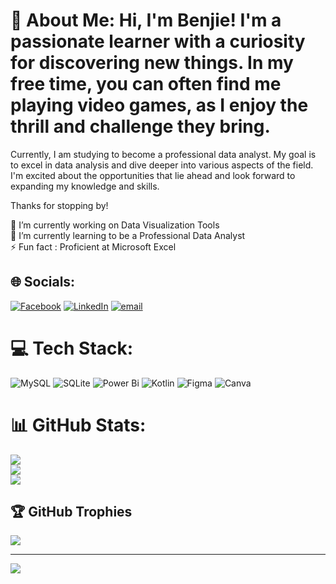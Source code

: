 # 💫 About Me: Hi, I'm Benjie! I'm a passionate learner with a curiosity for discovering new things. In my free time, you can often find me playing video games, as I enjoy the thrill and challenge they bring.

Currently, I am studying to become a professional data analyst. My goal is to excel in data analysis and dive deeper into various aspects of the field. I'm excited about the opportunities that lie ahead and look forward to expanding my knowledge and skills.

Thanks for stopping by!

🔭 I’m currently working on Data Visualization Tools<br>🌱 I’m currently learning to be a Professional Data Analyst<br>⚡ Fun fact : Proficient at Microsoft Excel


## 🌐 Socials:
[![Facebook](https://img.shields.io/badge/Facebook-%231877F2.svg?logo=Facebook&logoColor=white)](https://facebook.com/BenjieBaldado) [![LinkedIn](https://img.shields.io/badge/LinkedIn-%230077B5.svg?logo=linkedin&logoColor=white)](https://linkedin.com/in/BenjieBaldado) [![email](https://img.shields.io/badge/Email-D14836?logo=gmail&logoColor=white)](mailto:baldadobenjie04@gmail.com) 

# 💻 Tech Stack:
![MySQL](https://img.shields.io/badge/mysql-4479A1.svg?style=for-the-badge&logo=mysql&logoColor=white) ![SQLite](https://img.shields.io/badge/sqlite-%2307405e.svg?style=for-the-badge&logo=sqlite&logoColor=white) ![Power Bi](https://img.shields.io/badge/power_bi-F2C811?style=for-the-badge&logo=powerbi&logoColor=black) ![Kotlin](https://img.shields.io/badge/kotlin-%237F52FF.svg?style=for-the-badge&logo=kotlin&logoColor=white) ![Figma](https://img.shields.io/badge/figma-%23F24E1E.svg?style=for-the-badge&logo=figma&logoColor=white) ![Canva](https://img.shields.io/badge/Canva-%2300C4CC.svg?style=for-the-badge&logo=Canva&logoColor=white)
# 📊 GitHub Stats:
![](https://github-readme-stats.vercel.app/api?username=Benj&theme=vue-dark&hide_border=false&include_all_commits=false&count_private=false)<br/>
![](https://nirzak-streak-stats.vercel.app/?user=Benj&theme=vue-dark&hide_border=false)<br/>
![](https://github-readme-stats.vercel.app/api/top-langs/?username=Benj&theme=vue-dark&hide_border=false&include_all_commits=false&count_private=false&layout=compact)

## 🏆 GitHub Trophies
![](https://github-profile-trophy.vercel.app/?username=Benj&theme=onedark&no-frame=false&no-bg=false&margin-w=4)

---
[![](https://visitcount.itsvg.in/api?id=Benj&icon=7&color=5)](https://visitcount.itsvg.in)

<!-- Proudly created with GPRM ( https://gprm.itsvg.in ) -->
